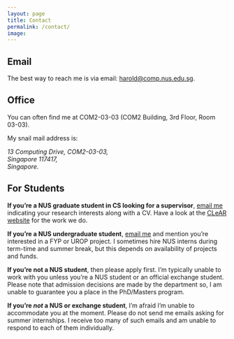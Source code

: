 ```yaml
---
layout: page
title: Contact
permalink: /contact/
image: 
---
```


## Email

The best way to reach me is via email: [harold@comp.nus.edu.sg](mailto:harold@comp.nus.edu.sg).

## Office
You can often find me at COM2-03-03 (COM2 Building, 3rd Floor, Room 03-03). 

My snail mail address is:

*13 Computing Drive, COM2-03-03, <br>
Singapore 117417, <br>
Singapore.*

## For Students

**If you’re a NUS graduate student in CS looking for a supervisor**, [email me](mailto:harold@comp.nus.edu.sg) indicating your research interests along with a CV. Have a look at the [CLeAR website](https://clear-nus.github.io) for the work we do.

**If you’re a NUS undergraduate student**, [email me](mailto:harold@comp.nus.edu.sg) and mention you’re interested in a FYP or UROP project. I sometimes hire NUS interns during term-time and summer break, but this depends on availability of projects and funds.

**If you’re not a NUS student**, then please apply first. I’m typically unable to work with you unless you’re a NUS student or an official exchange student. Please note that admission decisions are made by the department so, I am unable to guarantee you a place in the PhD/Masters program.

**If you’re _not_ a NUS or exchange student**, I’m afraid I’m unable to accommodate you at the moment. Please do not send  me emails asking for summer internships. I receive too many of such emails and am unable to respond to each of them individually.

<!--
<div class="form-box">
  <div class="contact-head">
    {% if site.data.settings.contact.description %}
      <p class="page-description">{{site.data.settings.contact.description}}</p>
    {% endif %}
  </div>
  <form class="form" action="{% if site.data.settings.contact.email %}https://formspree.io/{{site.data.settings.contact.email}}{% else %}#{% endif %}" method="POST">
    <div class="form__group">
      <label class="form__label screen-reader-text" for="form-name">Your Name</label>
      <input class="form__input" id="form-name" type="text" name="name" placeholder="Name" required>
    </div>
    <div class="form__group">
      <label class="form__label screen-reader-text" for="form-email">Your Email</label>
      <input class="form__input" id="form-email" type="email" name="_replyto" placeholder="Email" required>
    </div>
    <div class="form__group">
      <label class="form__label screen-reader-text" for="form-text">Your Message</label>
      <textarea class="form__input" id="form-text" name="text" rows="10" placeholder="Message" required></textarea>
    </div>
    <div class="form__group">
      <button class="button" type="submit">Send Message</button>
    </div>
  </form>

</div>-->